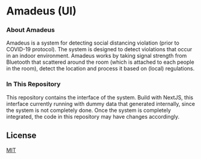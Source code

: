 # Amadeus (UI)

### About Amadeus

Amadeus is a system for detecting social distancing violation (prior to COVID-19 protocol).
The system is designed to detect violations that occur in an indoor environment.
Amadeus works by taking signal strength from Bluetooth that scattered around the room (which is attached to each people in the room), detect the location and process it based on (local) regulations.

### In This Repository

This repository contains the interface of the system. Build with NextJS, this interface currently running with dummy data that generated internally, since the system is not completely done. Once the system is completely integrated, the code in this repository may have changes accordingly.

## License

[MIT](https://choosealicense.com/licenses/mit/)
